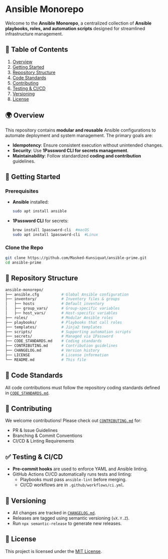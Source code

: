 # Ansible Monorepo

Welcome to the **Ansible Monorepo**, a centralized collection of **Ansible playbooks, roles, and automation scripts** designed for streamlined infrastructure management.

## 📌 Table of Contents
1. [Overview](#-overview)
2. [Getting Started](#-getting-started)
3. [Repository Structure](#-repository-structure)
4. [Code Standards](#-code-standards)
5. [Contributing](#-contributing)
6. [Testing & CI/CD](#-testing--cicd)
7. [Versioning](#-versioning)
8. [License](#-license)

## 🌍 Overview
This repository contains **modular and reusable** Ansible configurations to automate deployment and system management. The primary goals are:
- **Idempotency**: Ensure consistent execution without unintended changes.
- **Security**: Use **1Password CLI for secrets management**.
- **Maintainability**: Follow standardized **coding and contribution** guidelines.

## 🚀 Getting Started
### Prerequisites

- **Ansible** installed:  

    ```sh
    sudo apt install ansible
    ```

- **1Password CLI** for secrets:

    ```sh 
    brew install 1password-cli  #macOS
    sudo apt install 1password-cli  #Linux
    ```

### Clone the Repo

```sh
git clone https://github.com/Masked-Kunsiquat/ansible-prime.git
cd ansible-prime
```

## 📂 Repository Structure

```sh
ansible-monorepo/
├── ansible.cfg          # Global Ansible configuration
├── inventory/           # Inventory files & groups
│   ├── hosts            # Default inventory
│   ├── group_vars/      # Group-specific variables
│   ├── host_vars/       # Host-specific variables
├── roles/               # Modular Ansible roles
├── playbooks/           # Playbooks that call roles
├── templates/           # Jinja2 templates
├── scripts/             # Supporting automation scripts
├── secrets/             # Managed via 1Password
├── CODE_STANDARDS.md    # Coding standards
├── CONTRIBUTING.md      # Contribution guidelines
├── CHANGELOG.md         # Version history
├── LICENSE              # License information
└── README.md            # This file
```


## 📝 Code Standards
All code contributions must follow the repository coding standards defined in [`CODE_STANDARDS.md`](CODE_STANDARDS.md).

## 🔧 Contributing
We welcome contributions! Please check out [`CONTRIBUTING.md`](CONTRIBUTING.md) for:

- PR & Issue Guidelines
- Branching & Commit Conventions
- CI/CD & Linting Requirements


## ✅ Testing & CI/CD
- **Pre-commit hooks** are used to enforce YAML and Ansible linting.
- GitHub Actions CI/CD automatically runs tests and linting:
    - Playbooks must pass `ansible-lint` before merging.
    - CI/CD workflows are in `.github/workflows/ci.yml`.

## 📌 Versioning
- All changes are tracked in [`CHANGELOG.md`](CHANGELOG.md).
- Releases are tagged using semantic versioning (`vX.Y.Z`).
- Run `npx semantic-release` to generate new releases.

## 📜 License
This project is licensed under the [MIT License](../blob/main/LICENSE).
